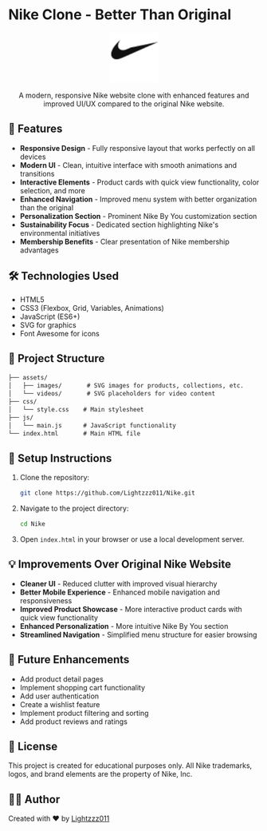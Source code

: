 # Nike Clone - Better Than Original

<p align="center">
  <img src="./assets/images/favicon.ico" alt="Nike Clone Logo" width="100" height="100">
</p>

<p align="center">
  A modern, responsive Nike website clone with enhanced features and improved UI/UX compared to the original Nike website.
</p>

## 🚀 Features

- **Responsive Design** - Fully responsive layout that works perfectly on all devices
- **Modern UI** - Clean, intuitive interface with smooth animations and transitions
- **Interactive Elements** - Product cards with quick view functionality, color selection, and more
- **Enhanced Navigation** - Improved menu system with better organization than the original
- **Personalization Section** - Prominent Nike By You customization section
- **Sustainability Focus** - Dedicated section highlighting Nike's environmental initiatives
- **Membership Benefits** - Clear presentation of Nike membership advantages

## 🛠️ Technologies Used

- HTML5
- CSS3 (Flexbox, Grid, Variables, Animations)
- JavaScript (ES6+)
- SVG for graphics
- Font Awesome for icons

## 📂 Project Structure

```
├── assets/
│   ├── images/       # SVG images for products, collections, etc.
│   └── videos/       # SVG placeholders for video content
├── css/
│   └── style.css    # Main stylesheet
├── js/
│   └── main.js      # JavaScript functionality
└── index.html       # Main HTML file
```

## 🔧 Setup Instructions

1. Clone the repository:
   ```bash
   git clone https://github.com/Lightzzz011/Nike.git
   ```

2. Navigate to the project directory:
   ```bash
   cd Nike
   ```

3. Open `index.html` in your browser or use a local development server.

## 💡 Improvements Over Original Nike Website

- **Cleaner UI** - Reduced clutter with improved visual hierarchy
- **Better Mobile Experience** - Enhanced mobile navigation and responsiveness
- **Improved Product Showcase** - More interactive product cards with quick view functionality
- **Enhanced Personalization** - More intuitive Nike By You section
- **Streamlined Navigation** - Simplified menu structure for easier browsing

## 🔮 Future Enhancements

- Add product detail pages
- Implement shopping cart functionality
- Add user authentication
- Create a wishlist feature
- Implement product filtering and sorting
- Add product reviews and ratings

## 📝 License

This project is created for educational purposes only. All Nike trademarks, logos, and brand elements are the property of Nike, Inc.

## 👨‍💻 Author

Created with ❤️ by [Lightzzz011](https://github.com/Lightzzz011)
